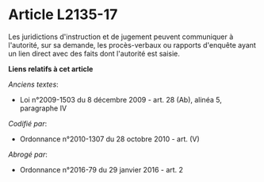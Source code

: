 # Article L2135-17

Les juridictions d'instruction et de jugement peuvent communiquer à l'autorité, sur sa demande, les procès-verbaux ou
rapports d'enquête ayant un lien direct avec des faits dont l'autorité est saisie.

**Liens relatifs à cet article**

_Anciens textes_:

  - Loi n°2009-1503 du 8 décembre 2009 - art. 28 (Ab), alinéa 5, paragraphe IV

_Codifié par_:

  - Ordonnance n°2010-1307 du 28 octobre 2010 - art. (V)

_Abrogé par_:

  - Ordonnance n°2016-79 du 29 janvier 2016 - art. 2
